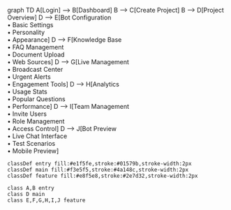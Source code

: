 graph TD
A[Login] --> B[Dashboard]
B --> C[Create Project]
B --> D[Project Overview]
D --> E[Bot Configuration<br/>• Basic Settings<br/>• Personality<br/>• Appearance]
D --> F[Knowledge Base<br/>• FAQ Management<br/>• Document Upload<br/>• Web Sources]
D --> G[Live Management<br/>• Broadcast Center<br/>• Urgent Alerts<br/>• Engagement Tools]
D --> H[Analytics<br/>• Usage Stats<br/>• Popular Questions<br/>• Performance]
D --> I[Team Management<br/>• Invite Users<br/>• Role Management<br/>• Access Control]
D --> J[Bot Preview<br/>• Live Chat Interface<br/>• Test Scenarios<br/>• Mobile Preview]

    classDef entry fill:#e1f5fe,stroke:#01579b,stroke-width:2px
    classDef main fill:#f3e5f5,stroke:#4a148c,stroke-width:2px
    classDef feature fill:#e8f5e8,stroke:#2e7d32,stroke-width:2px

    class A,B entry
    class D main
    class E,F,G,H,I,J feature
